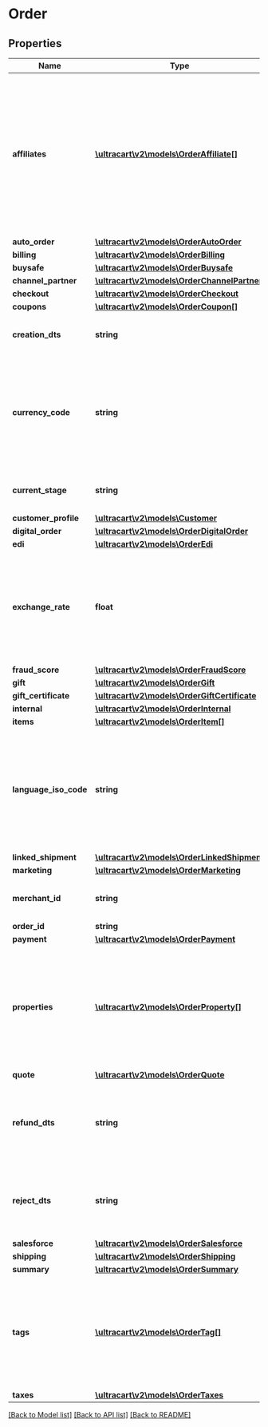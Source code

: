 # Order

## Properties
Name | Type | Description | Notes
------------ | ------------- | ------------- | -------------
**affiliates** | [**\ultracart\v2\models\OrderAffiliate[]**](OrderAffiliate.md) | Affiliates if any were associated with the order.  The first one in the array sent the order and each subsequent affiliate is the recruiter that earns a downline commission. | [optional] 
**auto_order** | [**\ultracart\v2\models\OrderAutoOrder**](OrderAutoOrder.md) |  | [optional] 
**billing** | [**\ultracart\v2\models\OrderBilling**](OrderBilling.md) |  | [optional] 
**buysafe** | [**\ultracart\v2\models\OrderBuysafe**](OrderBuysafe.md) |  | [optional] 
**channel_partner** | [**\ultracart\v2\models\OrderChannelPartner**](OrderChannelPartner.md) |  | [optional] 
**checkout** | [**\ultracart\v2\models\OrderCheckout**](OrderCheckout.md) |  | [optional] 
**coupons** | [**\ultracart\v2\models\OrderCoupon[]**](OrderCoupon.md) | Coupons | [optional] 
**creation_dts** | **string** | Date/time that the order was created | [optional] 
**currency_code** | **string** | Currency code that the customer used if different than the merchant&#39;s base currency code | [optional] 
**current_stage** | **string** | Current stage that the order is in. | [optional] 
**customer_profile** | [**\ultracart\v2\models\Customer**](Customer.md) |  | [optional] 
**digital_order** | [**\ultracart\v2\models\OrderDigitalOrder**](OrderDigitalOrder.md) |  | [optional] 
**edi** | [**\ultracart\v2\models\OrderEdi**](OrderEdi.md) |  | [optional] 
**exchange_rate** | **float** | Exchange rate at the time the order was placed if currency code is different than the base currency | [optional] 
**fraud_score** | [**\ultracart\v2\models\OrderFraudScore**](OrderFraudScore.md) |  | [optional] 
**gift** | [**\ultracart\v2\models\OrderGift**](OrderGift.md) |  | [optional] 
**gift_certificate** | [**\ultracart\v2\models\OrderGiftCertificate**](OrderGiftCertificate.md) |  | [optional] 
**internal** | [**\ultracart\v2\models\OrderInternal**](OrderInternal.md) |  | [optional] 
**items** | [**\ultracart\v2\models\OrderItem[]**](OrderItem.md) | Items | [optional] 
**language_iso_code** | **string** | Three letter ISO-639 language code used by the customer during the checkout if different than the default language | [optional] 
**linked_shipment** | [**\ultracart\v2\models\OrderLinkedShipment**](OrderLinkedShipment.md) |  | [optional] 
**marketing** | [**\ultracart\v2\models\OrderMarketing**](OrderMarketing.md) |  | [optional] 
**merchant_id** | **string** | UltraCart merchant ID owning this order | [optional] 
**order_id** | **string** | Order ID | [optional] 
**payment** | [**\ultracart\v2\models\OrderPayment**](OrderPayment.md) |  | [optional] 
**properties** | [**\ultracart\v2\models\OrderProperty[]**](OrderProperty.md) | Properties, available only through update, not through insert due to the nature of how properties are handled internally | [optional] 
**quote** | [**\ultracart\v2\models\OrderQuote**](OrderQuote.md) |  | [optional] 
**refund_dts** | **string** | If the order was refunded, the date/time that the last refund occurred | [optional] 
**reject_dts** | **string** | If the order was rejected, the date/time that the rejection occurred | [optional] 
**salesforce** | [**\ultracart\v2\models\OrderSalesforce**](OrderSalesforce.md) |  | [optional] 
**shipping** | [**\ultracart\v2\models\OrderShipping**](OrderShipping.md) |  | [optional] 
**summary** | [**\ultracart\v2\models\OrderSummary**](OrderSummary.md) |  | [optional] 
**tags** | [**\ultracart\v2\models\OrderTag[]**](OrderTag.md) | tags, available only through update, not through insert due to the nature of how tags are handled internally | [optional] 
**taxes** | [**\ultracart\v2\models\OrderTaxes**](OrderTaxes.md) |  | [optional] 

[[Back to Model list]](../README.md#documentation-for-models) [[Back to API list]](../README.md#documentation-for-api-endpoints) [[Back to README]](../README.md)


